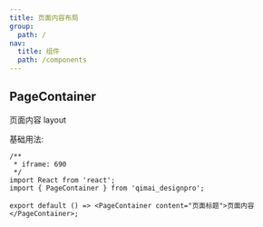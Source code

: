 ```yaml
---
title: 页面内容布局
group:
  path: /
nav:
  title: 组件
  path: /components
---
```

## PageContainer

页面内容 layout

基础用法:

```tsx
/**
 * iframe: 690
 */
import React from 'react';
import { PageContainer } from 'qimai_designpro';

export default () => <PageContainer content="页面标题">页面内容</PageContainer>;
```

<API src="./PageContainerProps.tsx"></API>
